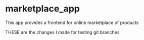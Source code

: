 # marketplace_app

This app provides a frontend for online marketplace of products

THESE are the changes I made for testing git branches